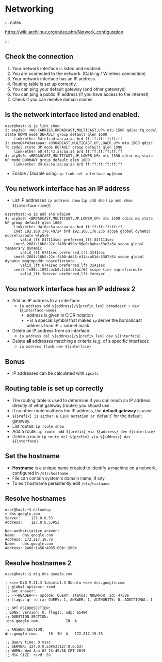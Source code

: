 # Networking

::: notes

https://wiki.archlinux.org/index.php/Network_configuration

:::

## Check the connection

1. Your network interface is listed and enabled.
1. You are connected to the network. (Cabling / Wireless connection)
1. Your network interface has an IP address.
1. Routing table is set up correctly.
1. You can ping your default gateway (and other gateways)
1. You can ping a public IP address (if you have access to the internet)
1. Check if you can resolve domain names.

## Is the network interface listed and enabled.

```
user@host:~$ ip link show
2: enp3s0: <NO-CARRIER,BROADCAST,MULTICAST,UP> mtu 1500 qdisc fq_codel state DOWN mode DEFAULT group default qlen 1000
    link/ether 54:e1:ad:aa:aa:aa brd ff:ff:ff:ff:ff:ff
3: enxe04f43aaaaaa: <BROADCAST,MULTICAST,UP,LOWER_UP> mtu 1500 qdisc fq_codel state UP mode DEFAULT group default qlen 1000
    link/ether e0:4f:43:aa:aa:aa brd ff:ff:ff:ff:ff:ff
4: wlp5s0: <BROADCAST,MULTICAST,UP,LOWER_UP> mtu 1500 qdisc mq state UP mode DORMANT group default qlen 1000
    link/ether d4:6a:6a:aa:aa:aa brd ff:ff:ff:ff:ff:ff
```

- Enable / Disable using: `ip link set interface up|down`

## You network interface has an IP address

- List IP addresses `ip address show` (`ip add sho` / `ip add show ${interface-name}`)

```
user@host:~$ ip add sho wlp5s0
4: wlp5s0: <BROADCAST,MULTICAST,UP,LOWER_UP> mtu 1500 qdisc mq state UP group default qlen 1000
    link/ether d4:6a:6a:aa:aa:aa brd ff:ff:ff:ff:ff:ff
    inet 192.168.178.48/24 brd 192.168.178.255 scope global dynamic noprefixroute wlp5s0
       valid_lft 847113sec preferred_lft 847113sec
    inet6 2001:16b8:22c:f400:d99b:56e0:8aba:63e7/64 scope global temporary dynamic
       valid_lft 6741sec preferred_lft 3141sec
    inet6 2001:16b8:22c:f400:4d45:e31a:a51d:8387/64 scope global dynamic mngtmpaddr noprefixroute
       valid_lft 6741sec preferred_lft 3141sec
    inet6 fe80::1092:bcb0:1cb3:55ac/64 scope link noprefixroute
       valid_lft forever preferred_lft forever
```

## You network interface has an IP address 2

- Add an IP address to an interface:
  - `ip address add ${address}/${prefix_len} broadcast + dev ${interface-name}`
    - address is given in CIDR notation
    - `+` is a special symbol that makes `ip` derive the boroadcast address
      from IP + subnet mask
- Delete an IP address from an interface:
  - `ip address del ${address}/${prefix_len} dev ${interface}`
- Delete **all** addresses matching a criteria (e.g. of a specific interface):
  - `ip address flush dev ${interface}`

## Bonus

- IP addresses can be calculated with `ipcalc`

## Routing table is set up correctly

- The routing table is used to determine if you can reach an IP address
  directly of what gateway (router) you should use.
- If no other route mathces the IP address, the __default gateway__ is used.
- `${prefix} is either a CIDR notation or `default` for the default gateway.
- List routes: `ip route show`
- Add a route: `ip route add ${prefix} via ${address} dev ${interface}`
- Delete a route `ip route del ${prefix} via ${address} dev ${interface}`

## Set the hostname

- __Hostname__ is a unique name created to identify a machine on a network,
  configured in `/etc/hostname`
- File can contain system's domain name, if any. 
- To edit hostname persistently edit `/etc/hostname`

## Resolve hostnames

```
user@host:~$ nslookup
> dns.google.com
Server:		127.0.0.53
Address:	127.0.0.53#53

Non-authoritative answer:
Name:	dns.google.com
Address: 172.217.19.78
Name:	dns.google.com
Address: 2a00:1450:4005:80b::200e
```

## Resolve hostnames 2

```
user@host:~$ dig dns.google.com

; <<>> DiG 9.11.3-1ubuntu1.3-Ubuntu <<>> dns.google.com
;; global options: +cmd
;; Got answer:
;; ->>HEADER<<- opcode: QUERY, status: NOERROR, id: 47586
;; flags: qr rd ra; QUERY: 1, ANSWER: 1, AUTHORITY: 0, ADDITIONAL: 1

;; OPT PSEUDOSECTION:
; EDNS: version: 0, flags:; udp: 65494
;; QUESTION SECTION:
;dns.google.com.			IN	A

;; ANSWER SECTION:
dns.google.com.		10	IN	A	172.217.19.78

;; Query time: 0 msec
;; SERVER: 127.0.0.53#53(127.0.0.53)
;; WHEN: Wed Jan 02 16:49:58 CET 2019
;; MSG SIZE  rcvd: 59
```

